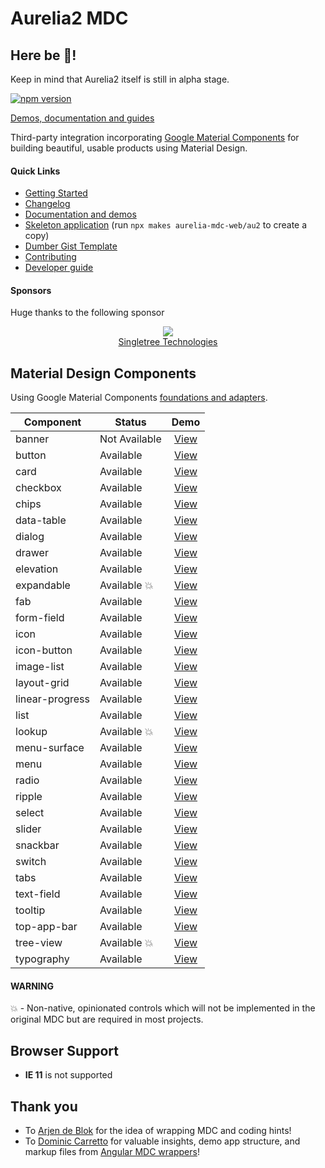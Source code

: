 # Aurelia2 MDC

## Here be :dragon_face:!

Keep in mind that Aurelia2 itself is still in alpha stage.

[![npm version](https://badge.fury.io/js/%40aurelia-mdc-web%2Fbase.svg)](https://badge.fury.io/js/%40aurelia-mdc-web%2Fbase)

[Demos, documentation and guides](https://aurelia-mdc-web-au2.balaganskiy.pro/)

Third-party integration incorporating [Google Material Components](https://github.com/material-components/material-components-web) for building beautiful, usable products using Material Design.

#### Quick Links
*  [Getting Started](https://aurelia-mdc-web-au2.balaganskiy.pro/#/getting-started)
*  [Changelog](https://github.com/aurelia-ui-toolkits/aurelia-mdc-web/blob/v2/docs/CHANGELOG.md)
*  [Documentation and demos](https://aurelia-mdc-web-au2.balaganskiy.pro/)
*  [Skeleton application](https://github.com/aurelia-mdc-web/au2/) (run `npx makes aurelia-mdc-web/au2` to create a copy)
*  [Dumber Gist Template](https://gist.dumber.app/?gist=ca0cfc47e375e4b37363eeb407eb2859)
*  [Contributing](https://github.com/aurelia-ui-toolkits/aurelia-mdc-web/blob/master/CONTRIBUTING.md)
*  [Developer guide](https://github.com/aurelia-ui-toolkits/aurelia-mdc-web/blob/master/docs/developer.md)

#### Sponsors
Huge thanks to the following sponsor

<p align="center">
  <a href="https://singletreetech.com/" target="_blank"><img src="https://avatars.githubusercontent.com/u/87871325?s=50"></a>
  <br>
  <a href="https://singletreetech.com/" target="_blank">Singletree Technologies</a>
</p>

## Material Design Components
Using Google Material Components [foundations and adapters](https://github.com/material-components/material-components-web/blob/master/docs/integrating-into-frameworks.md#the-advanced-approach-using-foundations-and-adapters).

| Component  | Status  | Demo |
| ---------- | ------- | :------: |
| banner | Not Available | [View](https://aurelia-mdc-web-au2.balaganskiy.pro/#/banner) |
| button | Available | [View](https://aurelia-mdc-web-au2.balaganskiy.pro/#/button) |
| card | Available | [View](https://aurelia-mdc-web-au2.balaganskiy.pro/#/card) |
| checkbox | Available | [View](https://aurelia-mdc-web-au2.balaganskiy.pro/#/checkbox) |
| chips | Available | [View](https://aurelia-mdc-web-au2.balaganskiy.pro/#/chips) |
| data-table | Available | [View](https://aurelia-mdc-web-au2.balaganskiy.pro/#/data-table) |
| dialog | Available | [View](https://aurelia-mdc-web-au2.balaganskiy.pro/#/dialog) |
| drawer | Available | [View](https://aurelia-mdc-web-au2.balaganskiy.pro/#/drawer) |
| elevation | Available | [View](https://aurelia-mdc-web-au2.balaganskiy.pro/#/elevation) |
| expandable | Available :boom: | [View](https://aurelia-mdc-web-au2.balaganskiy.pro/#/expandable) |
| fab | Available | [View](https://aurelia-mdc-web-au2.balaganskiy.pro/#/fab) |
| form-field | Available | [View](https://aurelia-mdc-web-au2.balaganskiy.pro/#/form-field) |
| icon | Available | [View](https://aurelia-mdc-web-au2.balaganskiy.pro/#/icon) |
| icon-button | Available | [View](https://aurelia-mdc-web-au2.balaganskiy.pro/#/icon-button) |
| image-list | Available | [View](https://aurelia-mdc-web-au2.balaganskiy.pro/#/image-list) |
| layout-grid | Available | [View](https://aurelia-mdc-web-au2.balaganskiy.pro/#/layout-grid) |
| linear-progress | Available | [View](https://aurelia-mdc-web-au2.balaganskiy.pro/#/linear-progress) |
| list | Available | [View](https://aurelia-mdc-web-au2.balaganskiy.pro/#/list) |
| lookup | Available :boom: | [View](https://aurelia-mdc-web-au2.balaganskiy.pro/#/lookup) |
| menu-surface | Available | [View](https://aurelia-mdc-web-au2.balaganskiy.pro/#/menu-surface) |
| menu | Available | [View](https://aurelia-mdc-web-au2.balaganskiy.pro/#/menu) |
| radio | Available | [View](https://aurelia-mdc-web-au2.balaganskiy.pro/#/radio) |
| ripple | Available | [View](https://aurelia-mdc-web-au2.balaganskiy.pro/#/ripple) |
| select | Available | [View](https://aurelia-mdc-web-au2.balaganskiy.pro/#/select) |
| slider | Available | [View](https://aurelia-mdc-web-au2.balaganskiy.pro/#/slider) |
| snackbar | Available | [View](https://aurelia-mdc-web-au2.balaganskiy.pro/#/snackbar) |
| switch | Available | [View](https://aurelia-mdc-web-au2.balaganskiy.pro/#/switch) |
| tabs | Available | [View](https://aurelia-mdc-web-au2.balaganskiy.pro/#/tabs) |
| text-field | Available | [View](https://aurelia-mdc-web-au2.balaganskiy.pro/#/text-field) |
| tooltip | Available | [View](https://aurelia-mdc-web-au2.balaganskiy.pro/#/tooltip) |
| top-app-bar | Available | [View](https://aurelia-mdc-web-au2.balaganskiy.pro/#/top-app-bar) |
| tree-view | Available :boom: | [View](https://aurelia-mdc-web-au2.balaganskiy.pro/#/tree-view) |
| typography | Available | [View](https://aurelia-mdc-web-au2.balaganskiy.pro/#/typography) |

#### WARNING
:boom: - Non-native, opinionated controls which will not be implemented in the original MDC but are required in most projects.

## Browser Support

- **IE 11** is not supported

## Thank you
* To [Arjen de Blok](https://github.com/arjendeblok) for the idea of wrapping MDC and coding hints!
* To [Dominic Carretto](https://github.com/trimox) for valuable insights, demo app structure, and markup files from [Angular MDC wrappers](https://github.com/trimox/angular-mdc-web)!

